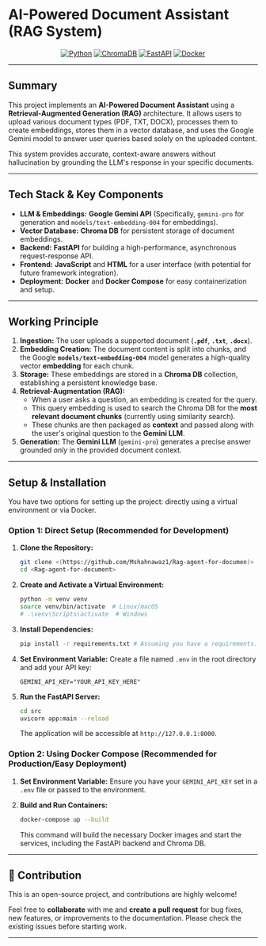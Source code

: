# AI-Powered Document Assistant (RAG System)

<div align="center">
<div align="center">
  <a href="https://www.python.org/"><img src="https://img.shields.io/badge/Python-3776AB?style=flat&logo=python&logoColor=white" alt="Python"/></a>
  <a href="https://chromadb.com/"><img src="https://img.shields.io/badge/ChromaDB-007FFF?style=flat&logo=chroma&logoColor=white" alt="ChromaDB"/></a>
  <a href="https://fastapi.tiangolo.com/"><img src="https://img.shields.io/badge/FastAPI-009688?style=flat&logo=fastapi&logoColor=white" alt="FastAPI"/></a>
  <a href="https://www.docker.com/"><img src="https://img.shields.io/badge/Docker-2496ED?style=flat&logo=docker&logoColor=white" alt="Docker"/></a>
</div>
</div>

---

## Summary

This project implements an **AI-Powered Document Assistant** using a **Retrieval-Augmented Generation (RAG)** architecture. It allows users to upload various document types (PDF, TXT, DOCX), processes them to create embeddings, stores them in a vector database, and uses the Google Gemini model to answer user queries based solely on the uploaded content.

This system provides accurate, context-aware answers without hallucination by grounding the LLM's response in your specific documents.

---

## Tech Stack & Key Components

* **LLM & Embeddings:** **Google Gemini API** (Specifically, `gemini-pro` for generation and `models/text-embedding-004` for embeddings).
* **Vector Database:** **Chroma DB** for persistent storage of document embeddings.
* **Backend:** **FastAPI** for building a high-performance, asynchronous request-response API.
* **Frontend:** **JavaScript** and **HTML** for a user interface (with potential for future framework integration).
* **Deployment:** **Docker** and **Docker Compose** for easy containerization and setup.

---

## Working Principle

1.  **Ingestion:** The user uploads a supported document (**`.pdf`**, **`.txt`**, **`.docx`**).
2.  **Embedding Creation:** The document content is split into chunks, and the Google **`models/text-embedding-004`** model generates a high-quality vector **embedding** for each chunk.
3.  **Storage:** These embeddings are stored in a **Chroma DB** collection, establishing a persistent knowledge base.
4.  **Retrieval-Augmentation (RAG):**
    * When a user asks a question, an embedding is created for the query.
    * This query embedding is used to search the Chroma DB for the **most relevant document chunks** (currently using similarity search).
    * These chunks are then packaged as **context** and passed along with the user's original question to the **Gemini LLM**.
5.  **Generation:** The **Gemini LLM** (`gemini-pro`) generates a precise answer grounded *only* in the provided document context.

---

## Setup & Installation

You have two options for setting up the project: directly using a virtual environment or via Docker.

### Option 1: Direct Setup (Recommended for Development)

1.  **Clone the Repository:**
    ```bash
    git clone <(https://github.com/Mshahnawaz1/Rag-agent-for-documen)>
    cd <Rag-agent-for-document>
    ```

2.  **Create and Activate a Virtual Environment:**
    ```bash
    python -m venv venv
    source venv/bin/activate  # Linux/macOS
    # .\venv\Scripts\activate  # Windows
    ```

3.  **Install Dependencies:**
    ```bash
    pip install -r requirements.txt # Assuming you have a requirements.txt file
    ```

4.  **Set Environment Variable:**
    Create a file named `.env` in the root directory and add your API key:
    ```
    GEMINI_API_KEY="YOUR_API_KEY_HERE"
    ```

5.  **Run the FastAPI Server:**
    ```bash
    cd src
    uvicorn app:main --reload
    ```
    The application will be accessible at `http://127.0.0.1:8000`.

### Option 2: Using Docker Compose (Recommended for Production/Easy Deployment)

1.  **Set Environment Variable:** Ensure you have your `GEMINI_API_KEY` set in a `.env` file or passed to the environment.

2.  **Build and Run Containers:**
    ```bash
    docker-compose up --build
    ```
    This command will build the necessary Docker images and start the services, including the FastAPI backend and Chroma DB.

---

## 🤝 Contribution

This is an open-source project, and contributions are highly welcome!

Feel free to **collaborate** with me and **create a pull request** for bug fixes, new features, or improvements to the documentation. Please check the existing issues before starting work.

---
